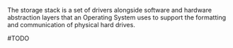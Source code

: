 The storage stack is a set of drivers alongside software and hardware abstraction layers that an Operating System uses to support the formatting and communication of physical hard drives.

#TODO